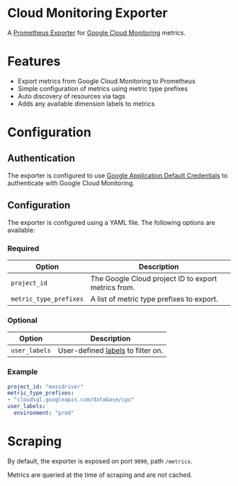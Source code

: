 # Cloud Monitoring Exporter

A [Prometheus Exporter](https://prometheus.io/docs/instrumenting/exporters/#exporters-and-integrations) for [Google Cloud Monitoring](https://cloud.google.com/monitoring/) metrics.

# Features

* Export metrics from Google Cloud Monitoring to Prometheus
* Simple configuration of metrics using metric type prefixes
* Auto discovery of resources via tags
* Adds any available dimension labels to metrics

# Configuration

## Authentication

The exporter is configured to use [Google Application Default Credentials](https://cloud.google.com/docs/authentication/production#automatically) to authenticate with Google Cloud Monitoring.

## Configuration

The exporter is configured using a YAML file. The following options are available:

### Required

| Option | Description |
|--------|-------------|
| `project_id` | The Google Cloud project ID to export metrics from. |
| `metric_type_prefixes` | A list of metric type prefixes to export. |

### Optional

| Option | Description |
|--------|-------------|
| `user_labels` | User-defined [labels](https://cloud.google.com/resource-manager/docs/creating-managing-labels) to filter on. |

### Example

```yaml
project_id: "massdriver"
metric_type_prefixes:
- "cloudsql.googleapis.com/database/cpu"
user_labels:
  environment: "prod"
```

# Scraping

By default, the exporter is exposed on port `9090`, path `/metrics`.

Metrics are queried at the time of scraping and are not cached.
